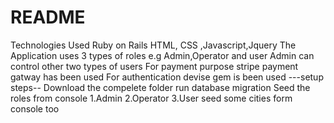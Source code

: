 # README
Technologies Used
Ruby on Rails
HTML, CSS ,Javascript,Jquery
The Application uses 3 types of roles e.g Admin,Operator and user
Admin can control other two types of users
For payment purpose stripe payment gatway has been used 
For authentication devise gem is been used 
---setup steps--
Download the compelete folder
run database migration
Seed the roles from console 1.Admin 2.Operator 3.User
seed some cities form console too

